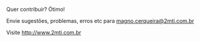Quer contribuir? Ótimo!

Envie sugestões, problemas, erros etc para magno.cerqueira@2mti.com.br

Visite http://www.2mti.com.br
